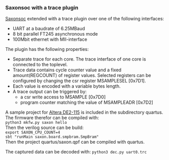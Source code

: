 ### Saxonsoc with a trace plugin

[Saxonsoc](https://github.com/SpinalHDL/SaxonSoc) extended with a trace plugin over
one of the following interfaces:

- UART at a baudrate of 6.25MBaud
- 8 bit parallel FT245 asynchronous mode
- 100Mbit ethernet with MII-interface

The plugin has the following properties:  

- Separate trace for each core. The trace interface of one core is connected to the toplevel.
- Trace data contains cycle counter value and a fixed amount(REGCOUNT) of register values. Selected registers can be configured by changing the csr register MSAMPLESEL [0x7D1].
- Each value is encoded with a variable bytes length. 
- A trace output can be triggered by:
  - a csr write access to MSAMPLE [0x7D0]
  - program counter matching the value of MSAMPLEADR [0x7D2]  

A sample project for [Altera DE2-115](https://www.terasic.com.tw/cgi-bin/page/archive.pl?Language=English&CategoryNo=139&No=502&PartNo=2) is included in the subdirectory quartus.  
The firmware therefor can be compiled with:  
`python3 mkfw.py saxon hello`  
Then the verilog source can be build:  
`export SAXON_CPU_COUNT=4`  
`sbt "runMain saxon.board.smpbram.SmpBram"`  
Then the project quartus/saxon.qpf can be compiled with quartus.

The captured data can be decoded with:
`python3 dec.py uart0.trc`





